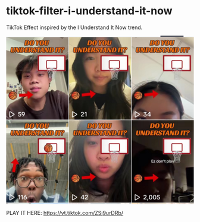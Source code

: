 # tiktok-filter-i-understand-it-now

TikTok Effect inspired by the I Understand It Now trend.

![TikTok Page](IUNDERSTANDITNOW-FINAL\Assets\Textures\tiktok.png)

PLAY IT HERE:
https://vt.tiktok.com/ZSj9urDRb/
